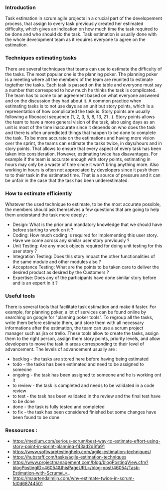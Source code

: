 ### Introduction

Task estimation in scrum agile projects in a crucial part of the developement process, that assign to every task previously created her estimated difficulty, which gives an indication on how much time the task required to be done and who should do the task. Task estimation is usually done with the whole development team as it requires everyone to agree on the estimation.

### Techniques estimating tasks

There are several techniques that teams can use to estimate the difficulty of the tasks. The most popular one is the planning poker. The planning poker is a meeting where all the
members of the team are reunited to estimate togtether the tasks. Each task is passed on the table and everyone must say a number that correspond to how much he thinks the task
is complicated. The team has to come to an agreement based on what everyone answered and on the discussion they had about it.
A common practice when estimating tasks is to not use days as an unit but story points, which is a representation of how complicated the task is. Story points are usually following a fibonacci sequence (1, 2, 3, 5, 8, 13, 21 ..). Story points allows the team to have a more general vision of the task, also using days as an unit is most of the time
inaccurate since it depends on who does the task and there is often unpredicted things that happen to be done to complete the task.
To be more accurate on the estimations and having more vision over the sprint, the teams can estimate the tasks twice, in days/hours and in story points. That allows to ensure that every aspect of every task has been taken into consideration. However, estimating twice has disavantages. For example if the team is accurate enough with story points, estimating in hours may only be a waste of time since it won't bring anything more. Also working in hours is often not appreciated by developers since it push them to to their task in the estimated time. That is a source of pressure and it can be unfair in the case that the task has been underestimated. 

### How to estimate efficiently

Whatever the used technique to estimate, to be the most accurate possible, the members should ask themselves a few questions that are going to help them understand the task more 
deeply :
* Design: What is the prior and mandatory knowledge that we should have before starting to work on it ?
* Coding: How much coding is required for implementing this user story. Have we come across any similar user story previously ?
* Unit Testing: Are any mock objects required for doing unit testing for this user story ?
* Integration Testing: Does this story impact the other functionalities of the same module and other modules also ?
* Acceptance Testing: What are the points to be taken care to deliver the desired product as desired by the Customers ?
* Expertise: Does any of the participants have done similar story before and is an expert in it ?

### Useful tools

There is several tools that facilitate task estimation and make it faster. For example, for planning poker, a lot of services can be found online by searching on google for "planning poker tools". To regroup all the tasks, write them before estimate them, and store them with all necessary informations after the estimation, the team can use a scrum project manager such as jira or trello. These tools allow to create the tasks, assign them to the right person, assign them story points, priority levels, and allow developers to move the task in areas corresponding to their level of advancement. The levels of advancement usually are :

* backlog - the tasks are stored here before having being estimated
* todo - the tasks has been estimated and need to be assigned to someone
* ongoing - the task has been assigned to someone and he is working ont it
* to review - the task is completed and needs to be validated in a code review
* to test - the task has been validated in the review and the final test have to be done
* done - the task is fully tested and completed
* to fix - the task has been considered finished but some changes have been found to be done


### Ressources :
* https://medium.com/serious-scrum/best-way-to-estimate-effort-using-story-point-in-sprint-planning-f43ad2d6fa91
* https://www.softwaretestinghelp.com/agile-estimation-techniques/
* https://hubstaff.com/tasks/agile-estimation-techniques
* https://www.projectmanagement.com/blog/blogPostingView.cfm?blogPostingID=46054&thisPageURL=/blog-post/46054/Task-Estimation-with-Scrum#_=_
* https://maartendalmijn.com/why-estimate-twice-in-scrum-fd0d68744501
